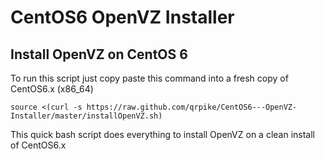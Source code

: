 CentOS6 OpenVZ Installer
==========================

Install OpenVZ on CentOS 6
-----

To run this script just copy paste this command into a fresh copy of CentOS6.x (x86_64)

    source <(curl -s https://raw.github.com/qrpike/CentOS6---OpenVZ-Installer/master/installOpenVZ.sh)

This quick bash script does everything to install OpenVZ on a clean install of CentOS6.x